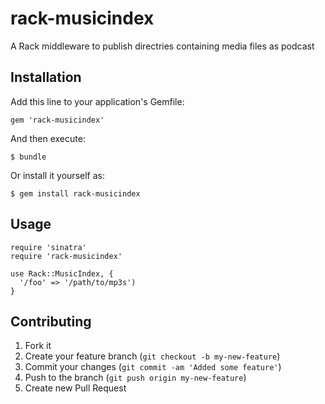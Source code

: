 # rack-musicindex

A Rack middleware to publish directries containing media files as podcast

## Installation

Add this line to your application's Gemfile:

    gem 'rack-musicindex'

And then execute:

    $ bundle

Or install it yourself as:

    $ gem install rack-musicindex

## Usage

    require 'sinatra'
    require 'rack-musicindex'
    
    use Rack::MusicIndex, {
      '/foo' => '/path/to/mp3s')
    }

## Contributing

1. Fork it
2. Create your feature branch (`git checkout -b my-new-feature`)
3. Commit your changes (`git commit -am 'Added some feature'`)
4. Push to the branch (`git push origin my-new-feature`)
5. Create new Pull Request
